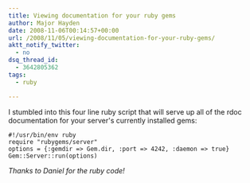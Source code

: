 ```yaml
---
title: Viewing documentation for your ruby gems
author: Major Hayden
date: 2008-11-06T00:14:57+00:00
url: /2008/11/05/viewing-documentation-for-your-ruby-gems/
aktt_notify_twitter:
  - no
dsq_thread_id:
  - 3642805362
tags:
  - ruby

---
```

I stumbled into this four line ruby script that will serve up all of the rdoc documentation for your server's currently installed gems:

```
#!/usr/bin/env ruby
require "rubygems/server"
options = {:gemdir => Gem.dir, :port => 4242, :daemon => true}
Gem::Server::run(options)
```


_Thanks to Daniel for the ruby code!_
